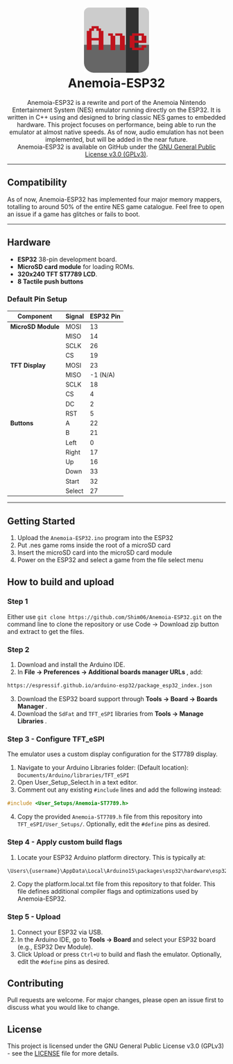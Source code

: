 <h1 align="center">
  <br>
  <img src="https://raw.githubusercontent.com/Shim06/Anemoia/main/assets/Anemoia.png" alt="Anemoia" width="150">
  <br>
  <b>Anemoia-ESP32</b>
  <br>
</h1>

<p align="center">
  Anemoia-ESP32 is a rewrite and port of the Anemoia Nintendo Entertainment System (NES) emulator running directly on the ESP32.  
  It is written in C++ using and designed to bring classic NES games to embedded hardware.  
  This project focuses on performance, being able to run the emulator at almost native speeds. As of now, audio emulation has not been implemented, but will be added in the near future.
  <br/>
  Anemoia-ESP32 is available on GitHub under the <a href="https://github.com/Shim06/Anemoia-ESP32/blob/main/LICENSE" target="_blank">GNU General Public License v3.0 (GPLv3)</a>.
</p>

---

## Compatibility

As of now, Anemoia-ESP32 has implemented four major memory mappers, totalling to around 50% of the entire NES game catalogue. 
Feel free to open an issue if a game has glitches or fails to boot.

---

## Hardware

- **ESP32** 38-pin development board.  
- **MicroSD card module** for loading ROMs.  
- **320x240 TFT ST7789 LCD**. 
- **8 Tactile push buttons**

### Default Pin Setup
| Component         | Signal   | ESP32 Pin |
|-------------------|----------|-----------|
| **MicroSD Module**| MOSI     | 13        |
|                   | MISO     | 14        |
|                   | SCLK     | 26        |
|                   | CS       | 19        |
| **TFT Display**   | MOSI     | 23        |
|                   | MISO     | -1 (N/A)  |
|                   | SCLK     | 18        |
|                   | CS       | 4         |
|                   | DC       | 2         |
|                   | RST      | 5         |
| **Buttons**       | A        | 22        |
|                   | B        | 21        |
|                   | Left     | 0         |
|                   | Right    | 17        |
|                   | Up       | 16        |
|                   | Down     | 33        |
|                   | Start    | 32        |
|                   | Select   | 27        |

---

## Getting Started

1. Upload the `Anemoia-ESP32.ino` program into the ESP32
2. Put .nes game roms inside the root of a microSD card
3. Insert the microSD card into the microSD card module
4. Power on the ESP32 and select a game from the file select menu

## How to build and upload

### Step 1

Either use `git clone https://github.com/Shim06/Anemoia-ESP32.git` on the command line to clone the repository or use Code → Download zip button and extract to get the files.

### Step 2
1. Download and install the Arduino IDE. 
2. In <b> File → Preferences → Additional boards manager URLs </b> , add:
```cmd
https://espressif.github.io/arduino-esp32/package_esp32_index.json
```
3. Download the ESP32 board support through <b> Tools → Board → Boards Manager </b>. 
4. Download the `SdFat` and `TFT_eSPI` libraries from <b> Tools → Manage Libraries </b>.

### Step 3 - Configure TFT_eSPI
The emulator uses a custom display configuration for the ST7789 display.
1. Navigate to your Arduino Libraries folder:
(Default location): `Documents/Arduino/libraries/TFT_eSPI`
2. Open User_Setup_Select.h in a text editor.
3. Comment out any existing `#include` lines and add the following instead:
```C++
#include <User_Setups/Anemoia-ST7789.h>
```
4. Copy the provided `Anemoia-ST7789.h` file from this repository into
`TFT_eSPI/User_Setups/`. Optionally, edit the `#define` pins as desired.

### Step 4 - Apply custom build flags
1. Locate your ESP32 Arduino platform directory. This is typically at:
```cmd
\Users\{username}\AppData\Local\Arduino15\packages\esp32\hardware\esp32\{version}\
```
2. Copy the platform.local.txt file from this repository to that folder.
This file defines additional compiler flags and optimizations used by Anemoia-ESP32.

### Step 5 - Upload
1. Connect your ESP32 via USB.
2. In the Arduino IDE, go to <b> Tools → Board </b> and select your ESP32 board (e.g., ESP32 Dev Module).
3. Click Upload or press `Ctrl+U` to build and flash the emulator. Optionally, edit the `#define` pins as desired.

## Contributing

Pull requests are welcome. For major changes, please open an issue first
to discuss what you would like to change.

## License

This project is licensed under the GNU General Public License v3.0 (GPLv3) - see the [LICENSE](LICENSE) file for more details.